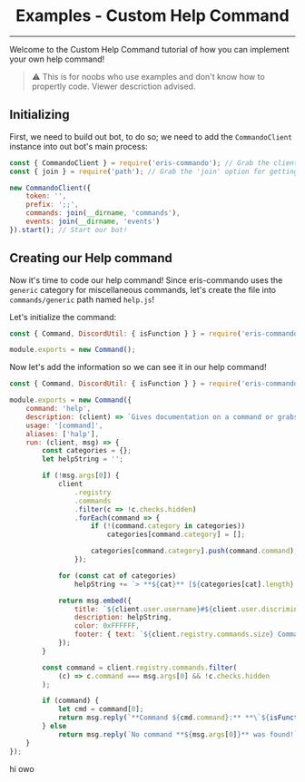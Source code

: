 <h1 align="center">Examples - Custom Help Command</h1>

----------------

Welcome to the Custom Help Command tutorial of how you can implement your own help command!

> :warning: This is for noobs who use examples and don't know how to propertly code. Viewer descriction advised.

## Initializing
First, we need to build out bot, to do so; we need to add the `CommandoClient` instance into out bot's main process:

```js
const { CommandoClient } = require('eris-commando'); // Grab the client's constructor
const { join } = require('path'); // Grab the 'join' option for getting the path of the commands and events

new CommandoClient({
    token: '',
    prefix: ';;',
    commands: join(__dirname, 'commands'),
    events: join(__dirname, 'events')
}).start(); // Start our bot!
```

## Creating our Help command
Now it's time to code our help command! Since eris-commando uses the `generic` category for miscellaneous commands, let's create the file into `commands/generic` path named `help.js`!

Let's initialize the command:

```js
const { Command, DiscordUtil: { isFunction } } = require('eris-commando');

module.exports = new Command();
```

Now let's add the information so we can see it in our help command!

```js
const { Command, DiscordUtil: { isFunction } } = require('eris-commando');

module.exports = new Command({
    command: 'help',
    description: (client) => `Gives documentation on a command or grabs the list of commands ${client.user.username} has!`,
    usage: '[command]',
    aliases: ['halp'],
    run: (client, msg) => {
        const categories = {};
        let helpString = '';

        if (!msg.args[0]) {
            client
                .registry
                .commands
                .filter(c => !c.checks.hidden)
                .forEach(command => {
                    if (!(command.category in categories))
                        categories[command.category] = [];

                    categories[command.category].push(command.command);
                });

            for (const cat of categories)
                helpString += `> **${cat}** [${categories[cat].length} Commands]: ${categories[cat].map(s => `\`${s}\``).join(', ')}\n`;

            return msg.embed({
                title: `${client.user.username}#${client.user.discriminator}'s Commands`,
                description: helpString,
                color: 0xFFFFFF,
                footer: { text: `${client.registry.commands.size} Commands` }
            });
        }

        const command = client.registry.commands.filter(
            (c) => c.command === msg.args[0] && !c.checks.hidden
        );

        if (command) {
            let cmd = command[0];
            return msg.reply(`**Command ${cmd.command}:** **\`${isFunction(cmd.description) ? cmd.description(client) : cmd.description}**\``);
        } else
            return msg.reply(`No command **${msg.args[0]}** was found!`);
    }
});
```





















































hi owo